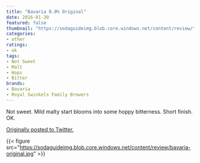 ```yaml
---
title: "Bavaria 0.0% Original"
date: 2016-01-30
featured: false
thumbnail: "https://sodaguideimg.blob.core.windows.net/content/review/thumbs/bavaria-original.jpg"
categories:
- other
ratings:
- ok
tags:
- Not Sweet
- Malt
- Hops
- Bitter
brands:
- Bavaria
- Royal Swinkels Family Brewers
---
```


Not sweet. Mild malty start blooms into some hoppy bitterness. Short finish. OK.

[Originally posted to Twitter.](https://twitter.com/Cavorter/status/693527972217692160)

{{< figure src="https://sodaguideimg.blob.core.windows.net/content/review/bavaria-original.jpg" >}}

